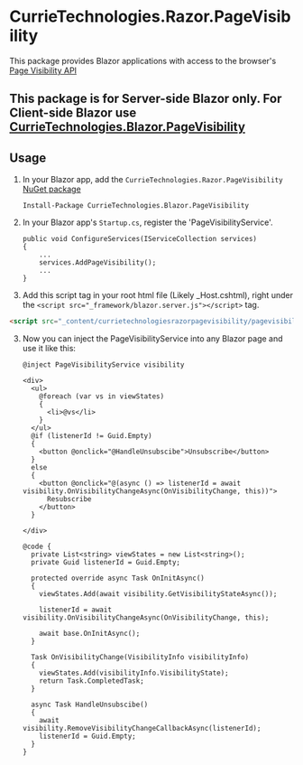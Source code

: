 # CurrieTechnologies.Razor.PageVisibility
This package provides Blazor applications with access to the browser's [Page Visibility API](https://developer.mozilla.org/en-US/docs/Web/API/Page_Visibility_API)

## This package is for Server-side Blazor only. For Client-side Blazor use [CurrieTechnologies.Blazor.PageVisibility](https://github.com/Basaingeal/Blazor.PageVisibility)

## Usage
1) In your Blazor app, add the `CurrieTechnologies.Razor.PageVisibility` [NuGet package](https://www.nuget.org/packages/CurrieTechnologies.Razor.PageVisibility/)

    ```
    Install-Package CurrieTechnologies.Blazor.PageVisibility
    ```

1) In your Blazor app's `Startup.cs`, register the 'PageVisibilityService'.

    ```
    public void ConfigureServices(IServiceCollection services)
    {
        ...
        services.AddPageVisibility();
        ...
    }
    ```

2) Add this script tag in  your root html file (Likely _Host.cshtml), right under the `<script src="_framework/blazor.server.js"></script>` tag.
```html
<script src="_content/currietechnologiesrazorpagevisibility/pagevisibility.js"></script>
```

3) Now you can inject the PageVisibilityService into any Blazor page and use it like this:

    ```
    @inject PageVisibilityService visibility

    <div>
      <ul>
        @foreach (var vs in viewStates)
        {
          <li>@vs</li>
        }
      </ul>
      @if (listenerId != Guid.Empty)
      {
        <button @onclick="@HandleUnsubscibe">Unsubscribe</button>
      }
      else
      {
        <button @onclick="@(async () => listenerId = await visibility.OnVisibilityChangeAsync(OnVisibilityChange, this))">
          Resubscribe
        </button>
      }

    </div>

    @code {
      private List<string> viewStates = new List<string>();
      private Guid listenerId = Guid.Empty;

      protected override async Task OnInitAsync()
      {
        viewStates.Add(await visibility.GetVisibilityStateAsync());

        listenerId = await visibility.OnVisibilityChangeAsync(OnVisibilityChange, this);

        await base.OnInitAsync();
      }

      Task OnVisibilityChange(VisibilityInfo visibilityInfo)
      {
        viewStates.Add(visibilityInfo.VisibilityState);
        return Task.CompletedTask;
      }

      async Task HandleUnsubscibe()
      {
        await visibility.RemoveVisibilityChangeCallbackAsync(listenerId);
        listenerId = Guid.Empty;
      }
    }
    ```
